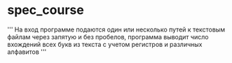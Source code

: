 # spec_course
'''
На вход программе подаются один или несколько путей к текстовым файлам через запятую и без пробелов, программа выводит число вхождений всех букв из текста c учетом регистров и различных алфавитов
'''
